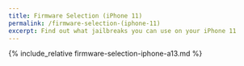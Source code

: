 ```yaml
---
title: Firmware Selection (iPhone 11)
permalink: /firmware-selection-(iphone-11)
excerpt: Find out what jailbreaks you can use on your iPhone 11
---
```


{% include_relative firmware-selection-iphone-a13.md %}